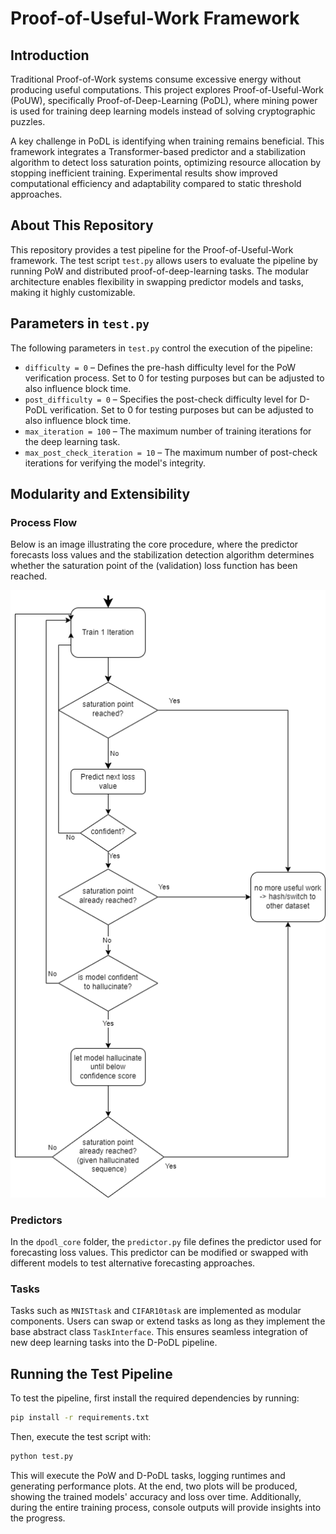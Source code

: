 # Proof-of-Useful-Work Framework

## Introduction
Traditional Proof-of-Work systems consume excessive energy without producing useful computations. This project explores Proof-of-Useful-Work (PoUW), specifically Proof-of-Deep-Learning (PoDL), where mining power is used for training deep learning models instead of solving cryptographic puzzles.

A key challenge in PoDL is identifying when training remains beneficial. This framework integrates a Transformer-based predictor and a stabilization algorithm to detect loss saturation points, optimizing resource allocation by stopping inefficient training. Experimental results show improved computational efficiency and adaptability compared to static threshold approaches.
## About This Repository
This repository provides a test pipeline for the Proof-of-Useful-Work framework. The test script `test.py` allows users to evaluate the pipeline by running PoW and distributed proof-of-deep-learning tasks. The modular architecture enables flexibility in swapping predictor models and tasks, making it highly customizable.

## Parameters in `test.py`
The following parameters in `test.py` control the execution of the pipeline:

- `difficulty = 0` – Defines the pre-hash difficulty level for the PoW verification process. Set to 0 for testing purposes but can be adjusted to also influence block time.
- `post_difficulty = 0` – Specifies the post-check difficulty level for D-PoDL verification. Set to 0 for testing purposes but can be adjusted to also influence block time.
- `max_iteration = 100` – The maximum number of training iterations for the deep learning task.
- `max_post_check_iteration = 10` – The maximum number of post-check iterations for verifying the model's integrity.

## Modularity and Extensibility
### Process Flow
Below is an image illustrating the core procedure, where the predictor forecasts loss values and the stabilization detection algorithm determines whether the saturation point of the (validation) loss function has been reached.

![Process Flow](Flowchart-dPoDL.png)

### Predictors
In the `dpodl_core` folder, the `predictor.py` file defines the predictor used for forecasting loss values. This predictor can be modified or swapped with different models to test alternative forecasting approaches.

### Tasks
Tasks such as `MNISTtask` and `CIFAR10task` are implemented as modular components. Users can swap or extend tasks as long as they implement the base abstract class `TaskInterface`. This ensures seamless integration of new deep learning tasks into the D-PoDL pipeline.

## Running the Test Pipeline
To test the pipeline, first install the required dependencies by running:
```bash
pip install -r requirements.txt
```
Then, execute the test script with:
```bash
python test.py
```
This will execute the PoW and D-PoDL tasks, logging runtimes and generating performance plots. At the end, two plots will be produced, showing the trained models' accuracy and loss over time. Additionally, during the entire training process, console outputs will provide insights into the progress.
